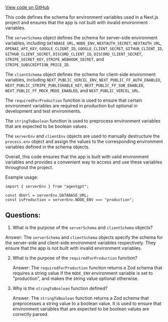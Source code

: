 [View code on GitHub](/src/env/schema.mjs)

This code defines the schema for environment variables used in a Next.js project and ensures that the app is not built with invalid environment variables. 

The `serverSchema` object defines the schema for server-side environment variables, including `DATABASE_URL`, `NODE_ENV`, `NEXTAUTH_SECRET`, `NEXTAUTH_URL`, `OPENAI_API_KEY`, `GOOGLE_CLIENT_ID`, `GOOGLE_CLIENT_SECRET`, `GITHUB_CLIENT_ID`, `GITHUB_CLIENT_SECRET`, `DISCORD_CLIENT_ID`, `DISCORD_CLIENT_SECRET`, `STRIPE_SECRET_KEY`, `STRIPE_WEBHOOK_SECRET`, and `STRIPE_SUBSCRIPTION_PRICE_ID`. 

The `clientSchema` object defines the schema for client-side environment variables, including `NEXT_PUBLIC_VERCEL_ENV`, `NEXT_PUBLIC_FF_AUTH_ENABLED`, `NEXT_PUBLIC_STRIPE_PUBLISHABLE_KEY`, `NEXT_PUBLIC_FF_SUB_ENABLED`, `NEXT_PUBLIC_FF_MOCK_MODE_ENABLED`, and `NEXT_PUBLIC_VERCEL_URL`. 

The `requiredForProduction` function is used to ensure that certain environment variables are required in production but optional in development and test environments. 

The `stringToBoolean` function is used to preprocess environment variables that are expected to be boolean values. 

The `serverEnv` and `clientEnv` objects are used to manually destructure the `process.env` object and assign the values to the corresponding environment variables defined in the schema objects. 

Overall, this code ensures that the app is built with valid environment variables and provides a convenient way to access and use these variables throughout the project. 

Example usage:
```
import { serverEnv } from "agentgpt";

const dbUrl = serverEnv.DATABASE_URL;
const isProduction = serverEnv.NODE_ENV === "production";
```
## Questions: 
 1. What is the purpose of the `serverSchema` and `clientSchema` objects?
   
   Answer: The `serverSchema` and `clientSchema` objects specify the schema for the server-side and client-side environment variables respectively. They ensure that the app is not built with invalid environment variables.

2. What is the purpose of the `requiredForProduction` function?
   
   Answer: The `requiredForProduction` function returns a Zod schema that requires a string value if the `NODE_ENV` environment variable is set to "production", and makes the string value optional otherwise.

3. Why is the `stringToBoolean` function defined?
   
   Answer: The `stringToBoolean` function returns a Zod schema that preprocesses a string value to a boolean value. It is used to ensure that environment variables that are expected to be boolean values are correctly parsed.